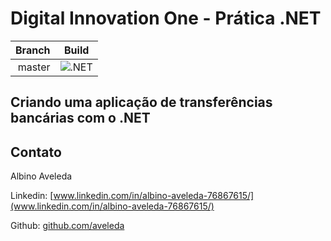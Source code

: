 # Digital Innovation One - Prática .NET

|Branch|Build|
|-:|-|
|master|![.NET](https://github.com/aveleda/dio-bank/workflows/.NET/badge.svg)|

## Criando uma aplicação de transferências bancárias com o .NET

## Contato

Albino Aveleda

Linkedin:  [www.linkedin.com/in/albino-aveleda-76867615/](www.linkedin.com/in/albino-aveleda-76867615/)

Github:  [github.com/aveleda](https://github.com/aveleda)